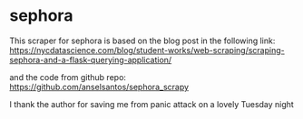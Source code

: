 # sephora
This scraper for sephora is based on the blog post in the following link:
https://nycdatascience.com/blog/student-works/web-scraping/scraping-sephora-and-a-flask-querying-application/

and the code from github repo: https://github.com/anselsantos/sephora_scrapy 

I thank the author for saving me from panic attack on a lovely Tuesday night
